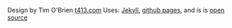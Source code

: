 
Design by Tim O'Brien [t413.com](http://t413.com/)
Uses: [Jekyll](http://jekyllrb.com), [github pages](https://pages.github.com),
and is is [open source](https://github.com/t413/SinglePaged)

